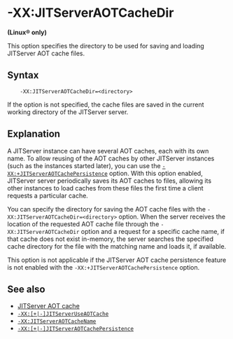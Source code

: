 <!--
* Copyright (c) 2017, 2023 IBM Corp. and others
*
* This program and the accompanying materials are made
* available under the terms of the Eclipse Public License 2.0
* which accompanies this distribution and is available at
* https://www.eclipse.org/legal/epl-2.0/ or the Apache
* License, Version 2.0 which accompanies this distribution and
* is available at https://www.apache.org/licenses/LICENSE-2.0.
*
* This Source Code may also be made available under the
* following Secondary Licenses when the conditions for such
* availability set forth in the Eclipse Public License, v. 2.0
* are satisfied: GNU General Public License, version 2 with
* the GNU Classpath Exception [1] and GNU General Public
* License, version 2 with the OpenJDK Assembly Exception [2].
*
* [1] https://www.gnu.org/software/classpath/license.html
* [2] https://openjdk.org/legal/assembly-exception.html
*
* SPDX-License-Identifier: EPL-2.0 OR Apache-2.0 OR GPL-2.0 WITH
* Classpath-exception-2.0 OR LicenseRef-GPL-2.0 WITH Assembly-exception
-->

# -XX:JITServerAOTCacheDir

**(Linux&reg; only)**

This option specifies the directory to be used for saving and loading JITServer AOT cache files.

## Syntax

        -XX:JITServerAOTCacheDir=<directory>

 If the option is not specified, the cache files are saved in the current working directory of the JITServer server.

## Explanation

 A JITServer instance can have several AOT caches, each with its own name. To allow reusing of the AOT caches by other JITServer instances (such as the instances started later), you can use the [`-XX:+JITServerAOTCachePersistence`](xxjitserveraotcachepersistence.md) option. With this option enabled, JITServer server periodically saves its AOT caches to files, allowing its other instances to load caches from these files the first time a client requests a particular cache.

 You can specify the directory for saving the AOT cache files with the `-XX:JITServerAOTCacheDir=<directory>` option. When the server receives the location of the requested AOT cache file through the `-XX:JITServerAOTCacheDir` option and a request for a specific cache name, if that cache does not exist in-memory, the server searches the specified cache directory for the file with the matching name and loads it, if available.

 This option is not applicable if the JITServer AOT cache persistence feature is not enabled with the `-XX:+JITServerAOTCachePersistence` option.

## See also

- [JITServer AOT cache](jitserver_tuning.md#jitserver-aot-cache)
- [`-XX:[+|-]JITServerUseAOTCache`](xxjitserveruseaotcache.md)
- [`-XX:JITServerAOTCacheName`](xxjitserveraotcachename.md)
- [`-XX:[+|-]JITServerAOTCachePersistence`](xxjitserveraotcachepersistence.md)


<!-- ==== END OF TOPIC ==== xxjitserveraotcachedir.md ==== -->
